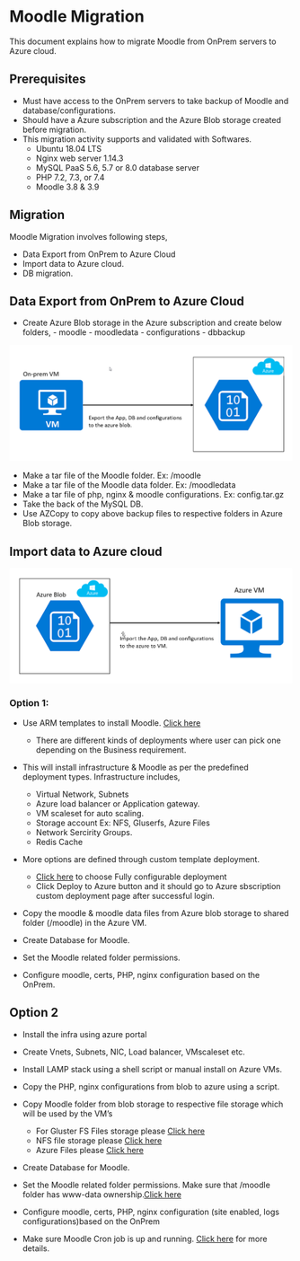 # Moodle Migration

This document explains how to  migrate Moodle from OnPrem servers to Azure cloud. 

## Prerequisites

- Must have access to the OnPrem servers to take backup of Moodle and database/configurations.
- Should have a Azure subscription and the Azure Blob storage created before migration.
- This migration activity supports and validated with Softwares.
	*	Ubuntu 18.04 LTS
	*	Nginx web server 1.14.3
	*	MySQL PaaS 5.6, 5.7 or 8.0 database server
	*	PHP 7.2, 7.3, or 7.4 
	*   Moodle 3.8 & 3.9

## Migration 

Moodle Migration involves following steps,

- Data Export from OnPrem to Azure Cloud
- Import data to Azure cloud.
- DB migration.

## Data Export from OnPrem to Azure Cloud

- Create Azure Blob storage in the Azure subscription and create below folders,
		- moodle 
		- moodledata
		- configurations
		- dbbackup

![Workflow](https://github.com/krishnaitalent/LAMP/blob/lamp_docmentation/images/moodle_export.png)

- Make a tar file of the Moodle folder. Ex: /moodle 
- Make a tar file of the Moodle data folder. Ex: /moodledata
- Make a tar file of php, nginx & moodle configurations. Ex: config.tar.gz
- Take the back of the MySQL DB.
- Use AZCopy to copy above backup files to respective folders in Azure Blob storage.
	

## Import data to Azure cloud

![Workflow](https://github.com/krishnaitalent/LAMP/blob/lamp_docmentation/images/moodle_migration_import.png)

### Option 1:

- Use ARM templates to install Moodle. [Click here](https://github.com/Azure/Moodle/blob/master/README.md) 
	* There are different kinds of deployments where user can pick one depending on the Business requirement.

- This will install infrastructure & Moodle as per the predefined deployment types. Infrastructure includes,
	* Virtual Network, Subnets
	* Azure load balancer or Application gateway.
	* VM scaleset for auto scaling.
	* Storage account Ex: NFS, Gluserfs, Azure Files
	* Network Sercirity Groups.
	* Redis Cache
- More options are defined through custom template deployment.
	* [Click here](https://github.com/Azure/Moodle/blob/master/README.md) to choose Fully configurable deployment
	* Click Deploy to Azure button and it should go to Azure sbscription custom deployment page after successful login.
- Copy the moodle & moodle data files from Azure blob storage to shared folder (/moodle) in the Azure VM.
- Create Database for Moodle.
- Set the Moodle related folder permissions.
- Configure moodle, certs, PHP, nginx configuration based on the OnPrem.


## Option 2

- Install the infra using azure portal
- Create Vnets, Subnets, NIC, Load balancer, VMscaleset etc.
- Install LAMP stack using a shell script or manual install on Azure VMs.
- Copy the PHP, nginx configurations from blob to azure using a script.
- Copy Moodle folder from blob storage to respective file storage which will be used by the VM’s
	* For Gluster FS Files storage please [Click here](https://docs.gluster.org/en/latest/Install-Guide/Install/)
	* NFS file storage please [Click here](https://docs.microsoft.com/en-us/azure/cyclecloud/how-to/create-fileserver?view=cyclecloud-7#configuring-an-nfs-server-and-file-share)
	* Azure Files please [Click here](https://docs.microsoft.com/en-us/azure/cyclecloud/how-to/create-fileserver?view=cyclecloud-7#configuring-an-nfs-server-and-file-share)
	
- Create Database for Moodle.
- Set the Moodle related folder permissions. Make sure that /moodle folder has www-data ownership.[Click here](https://docs.moodle.org/39/en/Installation_quick_guide#Configure_Moodle)
- Configure moodle, certs, PHP, nginx configuration (site enabled, logs configurations)based on the OnPrem
- Make sure Moodle Cron job is up and running. [Click here](https://docs.moodle.org/39/en/Installation_quick_guide#Set_up_cron) for more details.




